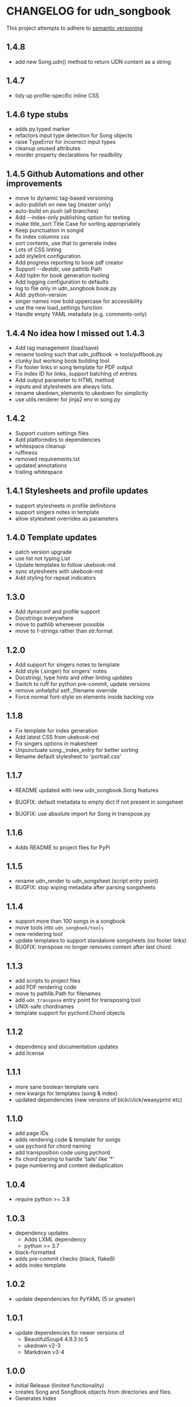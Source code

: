 # CHANGELOG for udn_songbook

This project attempts to adhere to [semantic versioning](https://semver.org)
## 1.4.8
- add new Song.udn() method to return UDN content as a string

## 1.4.7
- tidy up profile-specific inline CSS

## 1.4.6 type stubs
- adds py.typed marker
- refactors input type detection for Song objects
- raise TypeError for incorrect input types
- cleanup unused attributes
- reorder property declarations for readbility

## 1.4.5 Github Automations and other improvements
- move to dynamic tag-based versioning
- auto-publish on new tag (master only)
- auto-build on push (all branches)
- Add --index-only publishing option for testing
- make title_sort Title Case for sorting appropriately
- Keep punctuation in songid
- fix index columns css
- sort contents, use that to generate index
- Lots of CSS linting
- add stylelint configuration
- Add progress reporting to book pdf creator
- Support --destdir, use pathlib.Path
- Add tqdm for book generation tooling
- Add logging configuration to defaults
- log to file only in udn_songbook book.py
- Add .python-version
- singer names now bold uppercase for accessibility
- use the new load_settings function
- Handle empty YAML metadata (e.g. comments-only)

## 1.4.4 No idea how I missed out 1.4.3
- Add tag management (load/save)
- rename tooling such that udn_pdfbook -> tools/pdfbook.py
- clunky but working book building tool
- Fix footer links in song template for PDF output
- Fix index ID for links, support batching of entries
- Add output parameter to HTML method
- inputs and stylesheets are always lists.
- rename ukedown_elements to ukedown for simplicity
- use utils.renderer for jinja2 env in song.py


## 1.4.2
- Support custom settings files
- Add platformdirs to dependencies
- whitespace cleanup
- ruffiness
- removed requirements.txt
- updated annotations
- trailing whitespace

## 1.4.1 Stylesheets and profile updates
- support stylesheets in profile definitions
- support singers notes in template
- allow stylesheet overrides as parameters

## 1.4.0 Template updates
- patch version upgrade
- use list not typing.List
- Update templates to follow ukebook-md
- sync stylesheets with ukebook-md
- Add styling for repeat indicators


## 1.3.0
- Add dynaconf and profile support
- Docstrings everywhere
- move to pathlib whereever possible
- move to f-strings rather than str.format


## 1.2.0
- Add support for singers notes to template
- Add style (.singer) for singers' notes
- Docstringi, type hints and other linting updates
- Switch to ruff for python pre-commit, update versions
- remove unhelpful self._filename override
- Force normal font-style on elements inside backing vox

## 1.1.8

- Fix template for index generation
- Add latest CSS from ukebook-md
- Fix singers options in makesheet
- Unpunctuate song._index_entry for better sorting
- Rename default stylesheet to 'portrait.css'

## 1.1.7

- README updated with new udn_songbook.Song features

- BUGFIX: default metadata to empty dict if not present in songsheet
- BUGFIX: use absolute import for Song in transpose.py

## 1.1.6

- Adds README to project files for PyPi

## 1.1.5

- rename udn_render to udn_songsheet (script entry point)
- BUGFIX: stop wiping metadata after parsing songsheets

## 1.1.4

- support more than 100 songs in a songbook
- move tools into `udn_songbook/tools`
- new rendering tool
- update templates to support standalone songsheets (no footer links)
- BUGFIX: transpose no longer removes content after last chord.


## 1.1.3

- add scripts to project files
- add PDF rendering code
- move to pathlib.Path for filenames
- add `udn_transpose` entry point for transposing tool
- UNIX-safe chordnames
- template support for pychord.Chord objects

## 1.1.2

- dependency and documentation updates
- add license


## 1.1.1

- more sane boolean template vars
- new kwargs for templates (song & index)
- updated dependencies (new versions of blck/click/weasyprint etc)

## 1.1.0

- add page IDs
- adds rendering code & template for songs
- use pychord for chord naming
- add transposition code using pychord
- fix chord parsing to handle 'tails' like '*'
- page numbering and content deduplication

## 1.0.4

- require python >= 3.8

## 1.0.3

- dependency updates
  - Adds LXML dependency
  - python >= 3.7
- black-formatted
- adds pre-commit checks (black, flake8)
- adds index template

## 1.0.2

- update dependencies for PyYAML (5 or greater)

## 1.0.1

- update dependencies for newer versions of
  - BeautifulSoup4 4.9.3 to 5
  - ukedown v2-3
  - Markdown v3-4

## 1.0.0

- Initial Release (limited functionality)
- creates Song and SongBook objects from directories and files.
- Generates Index
